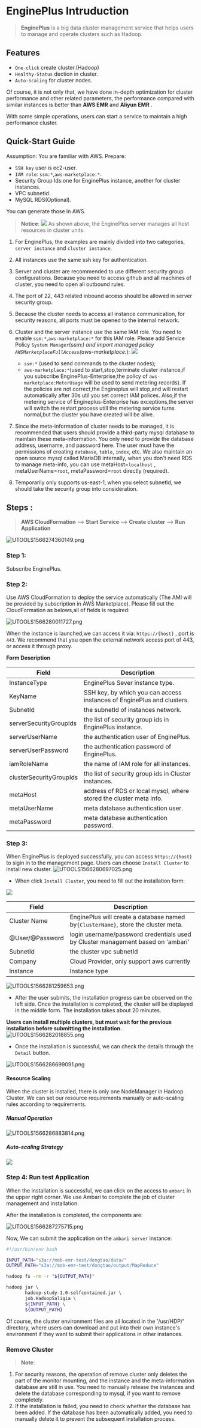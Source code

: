 # EnginePlus Intruduction

>  **EnginePlus** is a big data cluster management service that helps users to manage and operate clusters such as Hadoop.

## Features
 * `One-click` create cluster.(Hadoop)
 * `Healthy-Status` dection in cluster.
 * `Auto-Scaling` for cluster nodes.
 
  Of course, it is not only that, we have done in-depth optimization for cluster performance and other related parameters,
the performance compared with similar instances is better than **AWS EMR** and **Aliyun EMR** .

With some simple operations, users can start a service to maintain a high performance cluster.

## Quick-Start Guide 
Assumption: You are familiar with AWS.
Prepare: 
 - `SSH key` user is ec2-user.
 - `IAM role`: `ssm:*`,`aws-marketplace:*`.
 - Security Group Ids:one for EnginePlus instance, another for cluster instances.
 - VPC subnetId.
 - MySQL RDS(Optional).
 
You can generate those in AWS.
> **Notice**: 
![](https://github.com/engine-plus/document/blob/master/jpg/epcluster.jpg)
As shown above, the EnginePlus server manages all host resources in cluster units.
1. For EnginePlus, the examples are mainly divided into two categories, `server instance` and `cluster instance`.
2. All instances use the same ssh key for authentication.
3. Server and cluster are recommended to use different security group configurations. Because you need to access github and all machines of cluster, you need to open all outbound rules.
4. The port of 22, 443 related inbound access should be allowed in server security group.
5. Because the cluster needs to access all instance communication, for security reasons, all ports must be opened to the internal network.
6. Cluster and the server instance use the same IAM role. You need to enable  `ssm:*`,`aws-marketplace:*` for this IAM role.
Please add Service Policy `System Manager`(ssm:*) and import managed policy `AWSMarketplaceFullAccess`(aws-marketplace:*):
![](https://github.com/engine-plus/document/blob/master/jpg/engineplus_attach_iam_policy.gif)
    - `ssm:*` (used to send commands to the cluster nodes);
    - `aws-marketplace:*`(used to start,stop,terminate cluster instance,if you subscribe EnginePlus-Enterprise,the policy of `aws-marketplace:MeterUsage` will be used to send metering records).
If the policies are not correct,the Engineplus will stop,and will restart automatically after 30s util you set correct IAM polices.
Also,if the metering service of Engineplus-Enterprise has exceptions,the server will switch the restart process utill the metering service turns normal,but the cluster you have created will be alive.

7. Since the meta-information of cluster needs to be managed, it is recommended that users should provide a third-party mysql database to maintain these meta-information. You only need to provide the database address, username, and password here. The user must have the permissions of creating `database`, `table`, `index`, etc. 
    We also maintain an open source mysql called MariaDB internally, when you don't need RDS to manage meta-info, you can use metaHost=`localhost` , metaUserName=`root`, metaPassword=`root` directly (required). 
8. Temporarily only supports us-east-1, when you select subnetId, we should take the security group into consideration.
 

## Steps :  
> **AWS CloudFormation** --> **Start Service** --> **Create cluster** --> **Run Application**

![UTOOLS1566274360149.png](https://github.com/engine-plus/document/blob/master/jpg/3137472106854333557l.png?raw=true)

### Step 1: 
Subscribe EnginePlus.

### Step 2:
Use AWS CloudFormation to deploy the service automatically (The AMI will be provided by subscription in AWS Marketplace).
Please fill out the CloudFormation as belows,all of fields is required:

![UTOOLS1566280011727.png](https://github.com/engine-plus/document/blob/master/jpg/epregister.png?raw=true)

When the instance is launched,we can access it via:  `https://{host}` , port is `443`.
We recommend that you open the external network access port of 443, or access it through proxy.

**Form Description**

Field |  Description
--- | ---
InstanceType | EnginePlus Sever instance type.
KeyName |  SSH key, by which you can access instances of EnginePlus and clusters.
SubnetId | the subnetId of instances network.
serverSecurityGroupIds | the list of security group ids in EnginePlus instance.
serverUserName | the authentication user of EnginePlus.
serverUserPassword | the authentication password of EnginePlus.
iamRoleName | the name of IAM role for all instances.
clusterSecurityGroupIds | the list of security group ids in Cluster instances.
metaHost | address of RDS or local mysql, where stored the cluster meta info. 
metaUserName | meta database authentication user.
metaPassword | meta database authentication password.


### Step 3:
When EnginePlus is deployed successfully, you can access `https://{host}` to sigin in to the management page. Users can choose `Install Cluster` to install new cluster.
![UTOOLS1566280697025.png](https://github.com/engine-plus/document/blob/master/jpg/75a6216a1cae843d9cc0407e788ce90b.png?raw=true)


- When click `Install Cluster`, you need to fill out the installation form:

![](https://github.com/engine-plus/document/blob/master/jpg/d87e8473068e10c836cc912e411353a0.png?raw=true)

Field | Description
 --- | ---
 Cluster Name | EnginePlus will create a  database named by`{ClusterName}`, store the cluster meta.
 @User/@Password | login username/password credentials used by Cluster management based on 'ambari' 
 SubnetId | the cluster vpc subnetId 
 Company | Cloud Provider, only support aws currently
 Instance | Instance type
 
 ![UTOOLS1566281259653.png](https://github.com/engine-plus/document/blob/master/jpg/627ed80f16be85aa3bce4986470f9e9a.png?raw=true)
 
- After the user submits, the installation progress can be observed on the left side. Once the installation is completed, the cluster will be displayed in the middle form. The installation takes about 20 minutes.

**Users can install multiple clusters, but must wait for the previous installation before submitting the installation.**
 
  ![UTOOLS1566282018855.png](https://github.com/engine-plus/document/blob/master/jpg/bec7e6926683884e141254aaedd5a698.png?raw=true)

- Once the installation is successful, we can check the details through the `Detail` button.

![UTOOLS1566286699091.png](https://github.com/engine-plus/document/blob/master/jpg/800515ac420a0fae7e11e75b75fd84ad.png?raw=true)

#### Resource Scaling
When the cluster is installed, there is only one NodeManager in Hadoop Cluster. We can set our resource requirements manually or auto-scaling rules according to  requirements.

##### Manual Operation

![UTOOLS1566286883814.png](https://github.com/engine-plus/document/blob/master/jpg/2e6929887c1d5a75f0c1061b1e843121.png?raw=true)

##### Auto-scaling Strategy

![](https://github.com/engine-plus/document/blob/master/jpg/4745150917c78128eec62c11e19390cc.png?raw=true)

### Step 4: Run test Application
When the installation is successful, we can click on the access to `ambari` in the upper right corner. We use Ambari to complete the job of cluster management and installation.

After the installation is completed, the components are:

![UTOOLS1566287275715.png](https://github.com/engine-plus/document/blob/master/jpg/828db6e9982c689a56079df19596771a.png?raw=true)

Now, We can submit the application on the `ambari server` instance:

```bash
#!/usr/bin/env bash

INPUT_PATH="s3a://mob-emr-test/dongtao/data/"
OUTPUT_PATH="s3a://mob-emr-test/dongtao/output/MapReduce"

hadoop fs -rm -r "${OUTPUT_PATH}"

hadoop jar \
       hadoop-study-1.0-selfcontained.jar \
       job.HadoopSaligia \
       ${INPUT_PATH} \
       ${OUTPUT_PATH}
```
Of course, the cluster environment files are all located in the '/usr/HDP/' directory, where users can download and put into their own instance's environment if they want to submit their applications in other instances.
### Remove Cluster
> **Note**:
1. For security reasons, the operation of remove cluster only deletes the part of the monitor mounting, and the instance and the meta-information database are still in use. You need to manually release the instances and delete the database corresponding to mysql, if you want to remove completely.
2. If the installation is failed, you need to check whether the database has been added. 
If the database has been automatically added, you need to manually delete it to prevent 
the subsequent installation process.
